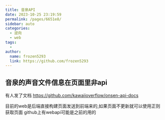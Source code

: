 ```yaml
---
title: 音泉API
date: 2023-10-25 23:19:59
permalink: /pages/6651e8/
sidebar: auto
categories:
  - 逆向
  - web
tags:
  - 
author: 
  name: frozen5293
  link: https://github.com/frozen5293
---
```


## 音泉的声音文件信息在页面里非api

有人发了文档
https://github.com/kawaiioverflow/onsen-api-docs

目前的web是后端直接构建页面发送到前端来的,如果页面不更新就可以使用正则获取页面
github上有webapi可能是之前的用的
